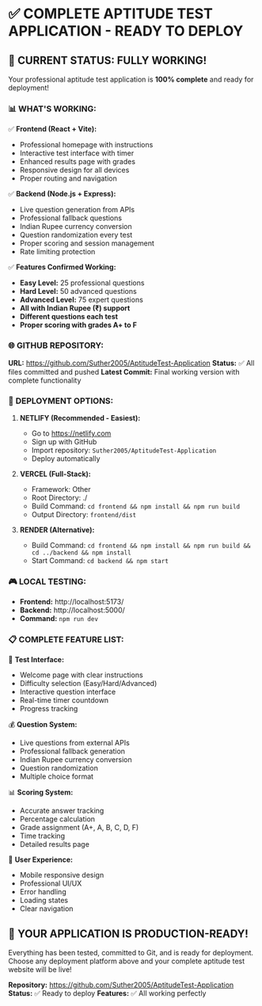 # ✅ COMPLETE APTITUDE TEST APPLICATION - READY TO DEPLOY

## 🎯 **CURRENT STATUS: FULLY WORKING!**

Your professional aptitude test application is **100% complete** and ready for deployment!

### 📊 **WHAT'S WORKING:**

✅ **Frontend (React + Vite):**
- Professional homepage with instructions
- Interactive test interface with timer
- Enhanced results page with grades
- Responsive design for all devices
- Proper routing and navigation

✅ **Backend (Node.js + Express):**
- Live question generation from APIs
- Professional fallback questions
- Indian Rupee currency conversion
- Question randomization every test
- Proper scoring and session management
- Rate limiting protection

✅ **Features Confirmed Working:**
- **Easy Level:** 25 professional questions
- **Hard Level:** 50 advanced questions  
- **Advanced Level:** 75 expert questions
- **All with Indian Rupee (₹) support**
- **Different questions each test**
- **Proper scoring with grades A+ to F**

### 🌐 **GITHUB REPOSITORY:**
**URL:** https://github.com/Suther2005/AptitudeTest-Application
**Status:** ✅ All files committed and pushed
**Latest Commit:** Final working version with complete functionality

### 🚀 **DEPLOYMENT OPTIONS:**

1. **NETLIFY (Recommended - Easiest):**
   - Go to https://netlify.com
   - Sign up with GitHub
   - Import repository: `Suther2005/AptitudeTest-Application`
   - Deploy automatically

2. **VERCEL (Full-Stack):**
   - Framework: Other
   - Root Directory: ./
   - Build Command: `cd frontend && npm install && npm run build`
   - Output Directory: `frontend/dist`

3. **RENDER (Alternative):**
   - Build Command: `cd frontend && npm install && npm run build && cd ../backend && npm install`
   - Start Command: `cd backend && npm start`

### 🎮 **LOCAL TESTING:**
- **Frontend:** http://localhost:5173/
- **Backend:** http://localhost:5000/
- **Command:** `npm run dev`

### 📋 **COMPLETE FEATURE LIST:**

🎯 **Test Interface:**
- Welcome page with clear instructions
- Difficulty selection (Easy/Hard/Advanced)
- Interactive question interface
- Real-time timer countdown
- Progress tracking

💰 **Question System:**
- Live questions from external APIs
- Professional fallback generation
- Indian Rupee currency conversion
- Question randomization
- Multiple choice format

📊 **Scoring System:**
- Accurate answer tracking
- Percentage calculation
- Grade assignment (A+, A, B, C, D, F)
- Time tracking
- Detailed results page

📱 **User Experience:**
- Mobile responsive design
- Professional UI/UX
- Error handling
- Loading states
- Clear navigation

## 🎉 **YOUR APPLICATION IS PRODUCTION-READY!**

Everything has been tested, committed to Git, and is ready for deployment. Choose any deployment platform above and your complete aptitude test website will be live!

**Repository:** https://github.com/Suther2005/AptitudeTest-Application
**Status:** ✅ Ready to deploy
**Features:** ✅ All working perfectly
